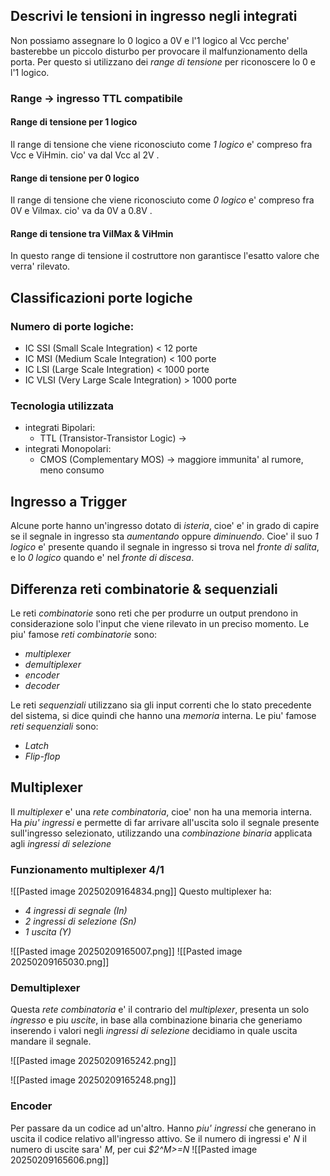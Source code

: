 ## Descrivi le tensioni in ingresso negli integrati
Non possiamo assegnare lo 0 logico a 0V e l'1 logico al Vcc perche' basterebbe un piccolo disturbo per provocare il malfunzionamento della porta.
Per questo si utilizzano dei *range di tensione* per riconoscere lo 0 e l'1 logico.
### Range -> ingresso TTL compatibile
#### Range di tensione per 1 logico
Il range di tensione che viene riconosciuto come *1 logico* e' compreso fra Vcc e ViHmin.
cio' va dal Vcc al 2V .

#### Range di tensione per 0 logico
Il range di tensione che viene riconosciuto come *0 logico* e' compreso fra 0V e Vilmax.
cio' va da 0V a 0.8V .

#### Range di tensione tra VilMax & ViHmin
In questo range di tensione il costruttore non garantisce l'esatto valore che verra' rilevato.

## Classificazioni porte logiche
### Numero di porte logiche:
- IC SSI (Small Scale Integration) < 12 porte
- IC MSI (Medium Scale Integration) < 100 porte
- IC LSI (Large Scale Integration) < 1000 porte
- IC VLSI (Very Large Scale Integration) > 1000 porte

### Tecnologia utilizzata
- integrati Bipolari:
	- TTL (Transistor-Transistor Logic) -> 
- integrati Monopolari:
	- CMOS (Complementary MOS) -> maggiore immunita' al rumore, meno consumo


## Ingresso a Trigger
Alcune porte hanno un'ingresso dotato di *isteria*, cioe' e' in grado di capire se il segnale in ingresso sta *aumentando* oppure *diminuendo*.
Cioe' il suo *1 logico* e' presente quando il segnale in ingresso si trova nel *fronte di salita*, e lo *0 logico* quando e' nel *fronte di discesa*.

## Differenza reti combinatorie & sequenziali
Le reti *combinatorie* sono reti che per produrre un output prendono in considerazione solo l'input che viene rilevato in un preciso momento.
Le piu' famose *reti combinatorie* sono:
- *multiplexer*
- *demultiplexer*
- *encoder*
- *decoder*

Le reti *sequenziali* utilizzano sia gli input correnti che lo stato precedente del sistema, si dice quindi che hanno una *memoria* interna.
Le piu' famose *reti sequenziali* sono:
- *Latch*
- *Flip-flop*

## Multiplexer
Il *multiplexer* e' una *rete combinatoria*, cioe' non ha una memoria interna.
Ha *piu' ingressi* e permette di far arrivare all'uscita solo il segnale presente sull'ingresso selezionato, utilizzando una *combinazione binaria* applicata agli *ingressi di selezione*
### Funzionamento multiplexer 4/1
![[Pasted image 20250209164834.png]]
Questo multiplexer ha:
- *4 ingressi di segnale (In)*
- *2 ingressi di selezione (Sn)*
- *1 uscita (Y)*

![[Pasted image 20250209165007.png]]
![[Pasted image 20250209165030.png]]

### Demultiplexer
Questa *rete combinatoria* e' il contrario del *multiplexer*, presenta un solo *ingresso* e piu *uscite*, in base alla combinazione binaria che generiamo inserendo i valori negli *ingressi di selezione* decidiamo in quale uscita mandare il segnale.

 ![[Pasted image 20250209165242.png]]
 
 ![[Pasted image 20250209165248.png]]
### Encoder
Per passare da un codice ad un'altro.
Hanno *piu' ingressi* che generano in uscita il codice relativo all'ingresso attivo.
Se il numero di ingressi e' *N* il numero di uscite sara' *M*, per cui *$2^M>=N*
![[Pasted image 20250209165606.png]]